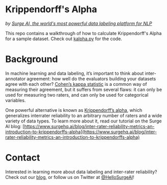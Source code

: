 # Krippendorff's Alpha
*by [Surge AI, the world's most powerful data labeling platform for NLP](https://www.surgehq.ai)*

This repo contains a walkthrough of how to calculate Krippendorff's Alpha for a sample dataset. Check out [kalpha.py](https://github.com/surge-ai/krippendorffs-alpha/blob/main/kalpha.py) for the code.

# Background

In machine learning and data labeling, it’s important to think about inter-annotator agreement: how well do the evaluators building your datasets agree with each other? [Cohen’s kappa statistic](https://www.surgehq.ai/blog/inter-rater-reliability-metrics-understanding-cohens-kappa) is a common way of measuring their agreement, but it suffers from several flaws: it can only be used for measuring two raters, and can only be used for categorical variables. 

One powerful alternative is known as [Krippendorff’s alpha](https://www.surgehq.ai/blog/inter-rater-reliability-metrics-an-introduction-to-krippendorffs-alpha), which generalizes interrater reliability to an arbitrary number of raters and a wide variety of data types. To learn more about it, read our tutorial on the Surge AI blog: [https://www.surgehq.ai/blog/inter-rater-reliability-metrics-an-introduction-to-krippendorffs-alpha](https://www.surgehq.ai/blog/inter-rater-reliability-metrics-an-introduction-to-krippendorffs-alpha)

# Contact

Interested in learning more about data labeling and inter-rater reliability? Check out our [blog](https://www.surgehq.ai/blog), or follow us on Twitter at [@HelloSurgeAI](https://www.twitter.com/@HelloSurgeAI)!
